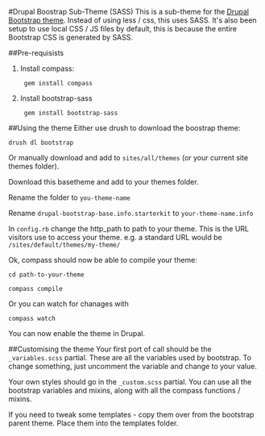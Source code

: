 #Drupal Boostrap Sub-Theme (SASS)
This is a sub-theme for the [Drupal Bootstrap theme](https://drupal.org/project/bootstrap). Instead of using less / css, this uses SASS. It's also been setup to use local CSS / JS files by default, this is because the entire Bootstrap CSS is generated by SASS.

##Pre-requisists
1. Install compass:

		gem install compass
2. Install bootstrap-sass

		gem install bootstrap-sass
		
##Using the theme
Either use drush to download the boostrap theme:

``drush dl bootstrap``

Or manually download and add to ``sites/all/themes`` (or your current site themes folder).

Download this basetheme and add to your themes folder.

Rename the folder to ``you-theme-name``

Rename ``drupal-bootstrap-base.info.starterkit`` to ``your-theme-name.info``

In ``config.rb`` change the http_path to path to your theme. This is the URL visitors use to access your theme. e.g. a standard URL would be ``/sites/default/themes/my-theme/``

Ok, compass should now be able to compile your theme:

``cd path-to-your-theme``

``compass compile``

Or you can watch for chanages with

``compass watch``

You can now enable the theme in Drupal.

##Customising the theme
Your first port of call should be the ``_variables.scss`` partial. These are all the variables used by bootstrap. To change something, just uncomment the variable and change to your value.

Your own styles should go in the ``_custom.scss`` partial. You can use all the bootstrap variables and mixins, along with all the compass functions / mixins.

If you need to tweak some templates - copy them over from the bootstrap parent theme. Place them into the templates folder.
